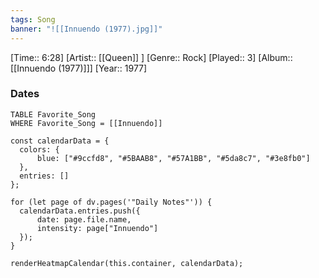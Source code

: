 ```yaml
---
tags: Song  
banner: "![[Innuendo (1977).jpg]]"
---
```

[Time:: 6:28]
[Artist:: [[Queen]] ]
[Genre:: Rock]
[Played:: 3]
[Album:: [[Innuendo (1977)]]]
[Year:: 1977]
### Dates
````dataview
TABLE Favorite_Song
WHERE Favorite_Song = [[Innuendo]]
````
  ```dataviewjs
const calendarData = { 
	colors: { 
		blue: ["#9ccfd8", "#5BAAB8", "#57A1BB", "#5da8c7", "#3e8fb0"] 
	}, 
	entries: [] 
}; 

for (let page of dv.pages('"Daily Notes"')) { 
	calendarData.entries.push({ 
		date: page.file.name, 
		intensity: page["Innuendo"]
	}); 
} 

renderHeatmapCalendar(this.container, calendarData);
```
